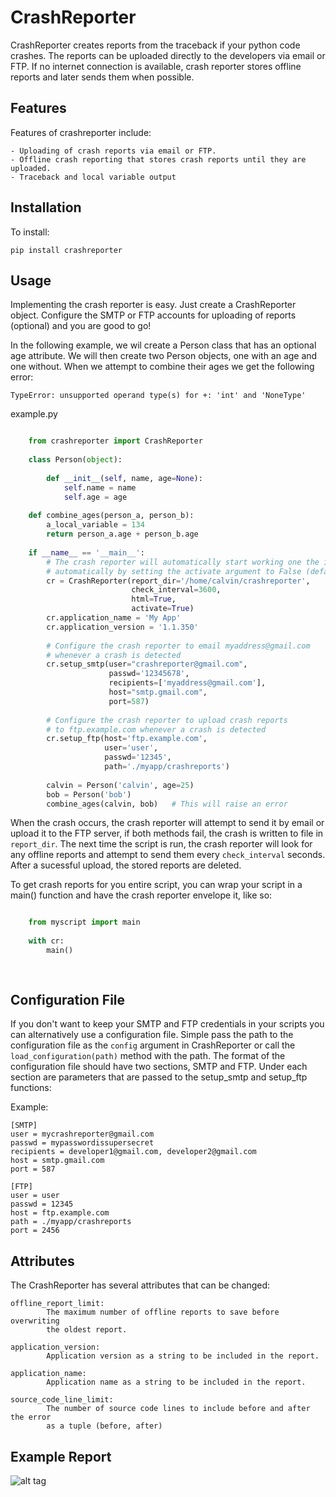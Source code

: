 CrashReporter
=============

CrashReporter creates reports from the traceback if your python code crashes. The reports can be uploaded directly
to the developers via email or FTP. If no internet connection is available, crash reporter stores offline reports and
later sends them when possible.


Features
--------
Features of crashreporter include:

    - Uploading of crash reports via email or FTP.
    - Offline crash reporting that stores crash reports until they are uploaded.
    - Traceback and local variable output


Installation
------------
To install:
    
    pip install crashreporter
    
    
Usage
-----
    
Implementing the crash reporter is easy. Just create a CrashReporter object. Configure the SMTP or FTP accounts for 
uploading of reports (optional) and you are good to go!

In the following example, we wil create a Person class that has an optional age  attribute. We will then create two
Person objects, one with an age and one without. When we attempt to combine their ages we get the following error:

    TypeError: unsupported operand type(s) for +: 'int' and 'NoneType'


example.py

```python

    from crashreporter import CrashReporter
    
    class Person(object):
    
        def __init__(self, name, age=None):
            self.name = name
            self.age = age
    
    def combine_ages(person_a, person_b):
        a_local_variable = 134
        return person_a.age + person_b.age
    
    if __name__ == '__main__':
        # The crash reporter will automatically start working one the instance is created. You can stop it from starting
        # automatically by setting the activate argument to False (default is True).
        cr = CrashReporter(report_dir='/home/calvin/crashreporter',
                           check_interval=3600,
                           html=True,
                           activate=True)
        cr.application_name = 'My App'
        cr.application_version = '1.1.350'
                                    
        # Configure the crash reporter to email myaddress@gmail.com 
        # whenever a crash is detected
        cr.setup_smtp(user="crashreporter@gmail.com",
                      passwd='12345678',
                      recipients=['myaddress@gmail.com'],
                      host="smtp.gmail.com",
                      port=587)
                      
        # Configure the crash reporter to upload crash reports 
        # to ftp.example.com whenever a crash is detected
        cr.setup_ftp(host='ftp.example.com',
                     user='user',
                     passwd='12345',
                     path='./myapp/crashreports')
    
        calvin = Person('calvin', age=25)
        bob = Person('bob')
        combine_ages(calvin, bob)   # This will raise an error


```
    
When the crash occurs, the crash reporter will attempt to send it by email or upload it to the FTP server, if both methods
fail, the crash is written to file in `report_dir`. The next time the script is run, the crash reporter will look for
any offline reports and attempt to send them every `check_interval` seconds. After a sucessful upload, the stored reports
are deleted.

To get crash reports for you entire script, you can wrap your script in a main() function and have the crash reporter
envelope it, like so:

```python

    from myscript import main
    
    with cr:
        main()
    
        
```

Configuration File
------------------
If you don't want to keep your SMTP and FTP credentials in your scripts you can alternatively use a configuration file.
Simple pass the path to the configuration file as the `config` argument in CrashReporter or call the `load_configuration(path)`
method with the path. The format of the configuration file should have two sections, SMTP and FTP. Under each section are parameters
that are passed to the setup_smtp and setup_ftp functions:

Example:

    [SMTP]
    user = mycrashreporter@gmail.com
    passwd = mypasswordissupersecret
    recipients = developer1@gmail.com, developer2@gmail.com
    host = smtp.gmail.com
    port = 587
    
    [FTP]
    user = user
    passwd = 12345
    host = ftp.example.com
    path = ./myapp/crashreports
    port = 2456
    


Attributes
----------

The CrashReporter has several attributes that can be changed:
 
    offline_report_limit:   
            The maximum number of offline reports to save before overwriting 
            the oldest report.
            
    application_version:    
            Application version as a string to be included in the report.
            
    application_name:       
            Application name as a string to be included in the report.
            
    source_code_line_limit: 
            The number of source code lines to include before and after the error 
            as a tuple (before, after) 


    
    

Example Report
--------------


![alt tag](https://raw.github.com/lobocv/crashreporter/readme/example.png)